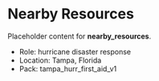 # Nearby Resources

Placeholder content for **nearby_resources**.

- Role: hurricane disaster response
- Location: Tampa, Florida
- Pack: tampa_hurr_first_aid_v1
